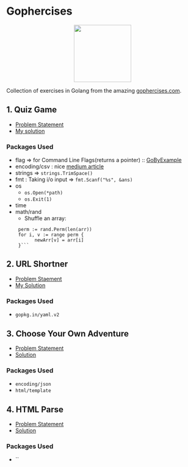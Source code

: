 # Gophercises
<p align="center" padding="500px">
<img src="https://gophercises.com/img/gophercises_jumping.gif" height="150px">
</p>


Collection of exercises in Golang from the amazing [gophercises.com](https://gophercises.com).
## 1. Quiz Game
* [Problem Statement](https://github.com/gophercises/quiz)
* [My solution](https://github.com/aayush4vedi/Gophercises/tree/master/quiz)
### Packages Used 
* flag => for Command Line Flags(returns a pointer) :: [GoByExample](https://gobyexample.com/command-line-flags)
* encoding/csv : nice [medium article](https://medium.com/@barunthapa/working-with-csv-in-go-50a4f540e623)
* strings => `strings.TrimSpace()`
* fmt : Taking i/o input => `fmt.Scanf("%s", &ans)`
* os
  * `os.Open(*path)`
  * `os.Exit(1)`
* time
* math/rand 
  * Shuffle an array:
   ```rand.Seed(time.Now().UnixNano())
    perm := rand.Perm(len(arr))
    for i, v := range perm {
	      newArr[v] = arr[i]
    }```
## 2. URL Shortner
* [Problem Staement](https://github.com/gophercises/urlshort) 
* [My Solution](https://github.com/aayush4vedi/Gophercises/tree/master/urlshort)
### Packages Used
* `gopkg.in/yaml.v2`

## 3. Choose Your Own Adventure
* [Problem Statement](https://github.com/gophercises/cyoa)
* [Solution](https://github.com/aayush4vedi/Gophercises/tree/master/cyoa)
### Packages Used
* `encoding/json`
* `html/template`


## 4. HTML Parse
* [Problem Statement](https://github.com/gophercises/link) 
* [Solution]()
### Packages Used
* ``
